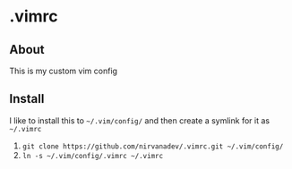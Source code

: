 # .vimrc

## About
This is my custom vim config

## Install
I like to install this to `~/.vim/config/` and then create a symlink for it as `~/.vimrc`

1. `git clone https://github.com/nirvanadev/.vimrc.git ~/.vim/config/`
2. `ln -s ~/.vim/config/.vimrc ~/.vimrc`
